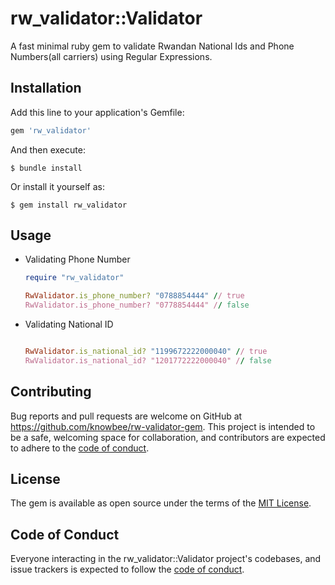 # rw_validator::Validator

A fast minimal ruby gem to validate Rwandan National Ids and Phone Numbers(all carriers) using Regular Expressions.

## Installation

Add this line to your application's Gemfile:

```ruby
gem 'rw_validator'
```

And then execute:

    $ bundle install

Or install it yourself as:

    $ gem install rw_validator

## Usage

- Validating Phone Number

  ```ruby
  require "rw_validator"

  RwValidator.is_phone_number? "0788854444" // true
  RwValidator.is_phone_number? "0778854444" // false

  ```

- Validating National ID

  ```ruby

  RwValidator.is_national_id? "1199672222000040" // true
  RwValidator.is_national_id? "1201772222000040" // false

  ```

## Contributing

Bug reports and pull requests are welcome on GitHub at https://github.com/knowbee/rw-validator-gem. This project is intended to be a safe, welcoming space for collaboration, and contributors are expected to adhere to the [code of conduct](https://github.com/knowbee/rw-validator-gem/blob/master/CODE_OF_CONDUCT.md).

## License

The gem is available as open source under the terms of the [MIT License](https://opensource.org/licenses/MIT).

## Code of Conduct

Everyone interacting in the rw_validator::Validator project's codebases, and issue trackers is expected to follow the [code of conduct](https://github.com/knowbee/rw-validator-gem/blob/master/CODE_OF_CONDUCT.md).
